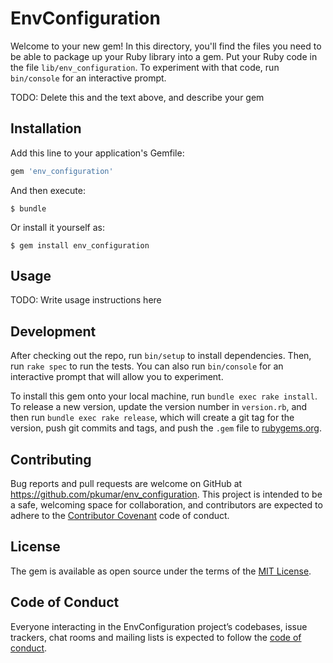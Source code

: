 # EnvConfiguration

Welcome to your new gem! In this directory, you'll find the files you need to be able to package up your Ruby library into a gem. Put your Ruby code in the file `lib/env_configuration`. To experiment with that code, run `bin/console` for an interactive prompt.

TODO: Delete this and the text above, and describe your gem

## Installation

Add this line to your application's Gemfile:

```ruby
gem 'env_configuration'
```

And then execute:

    $ bundle

Or install it yourself as:

    $ gem install env_configuration

## Usage

TODO: Write usage instructions here

## Development

After checking out the repo, run `bin/setup` to install dependencies. Then, run `rake spec` to run the tests. You can also run `bin/console` for an interactive prompt that will allow you to experiment.

To install this gem onto your local machine, run `bundle exec rake install`. To release a new version, update the version number in `version.rb`, and then run `bundle exec rake release`, which will create a git tag for the version, push git commits and tags, and push the `.gem` file to [rubygems.org](https://rubygems.org).

## Contributing

Bug reports and pull requests are welcome on GitHub at https://github.com/pkumar/env_configuration. This project is intended to be a safe, welcoming space for collaboration, and contributors are expected to adhere to the [Contributor Covenant](http://contributor-covenant.org) code of conduct.

## License

The gem is available as open source under the terms of the [MIT License](https://opensource.org/licenses/MIT).

## Code of Conduct

Everyone interacting in the EnvConfiguration project’s codebases, issue trackers, chat rooms and mailing lists is expected to follow the [code of conduct](https://github.com/pkumar/env_configuration/blob/master/CODE_OF_CONDUCT.md).

